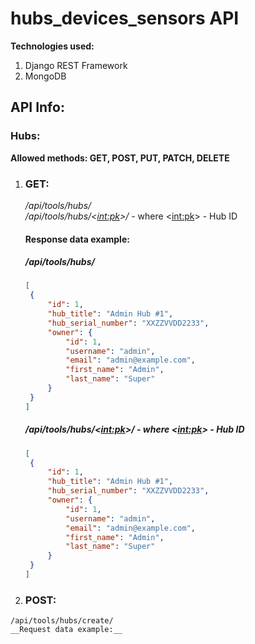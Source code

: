 # hubs_devices_sensors API 

**Technologies used:**
  1. Django REST Framework
  2. MongoDB
  
## API Info:

### Hubs:
__Allowed methods: GET, POST, PUT, PATCH, DELETE__
  1. ### GET:   
     _/api/tools/hubs/_  
     _/api/tools/hubs/<<int:pk>>/_ - where <<int:pk>> - Hub ID  
     #### Response data example:   
     ##### /api/tools/hubs/
     ```JSON
     [
      {
          "id": 1,
          "hub_title": "Admin Hub #1",
          "hub_serial_number": "XXZZVVDD2233",
          "owner": {
              "id": 1,
              "username": "admin",
              "email": "admin@example.com",
              "first_name": "Admin",
              "last_name": "Super"
          }
      }
     ]
     ```
     ##### /api/tools/hubs/<<int:pk>>/ - where <<int:pk>> - Hub ID 
        
     ```JSON
     [
      {
          "id": 1,
          "hub_title": "Admin Hub #1",
          "hub_serial_number": "XXZZVVDD2233",
          "owner": {
              "id": 1,
              "username": "admin",
              "email": "admin@example.com",
              "first_name": "Admin",
              "last_name": "Super"
          }
      }
     ]
     ```
  2. ### POST:     
    /api/tools/hubs/create/    
    __Request data example:__ 
